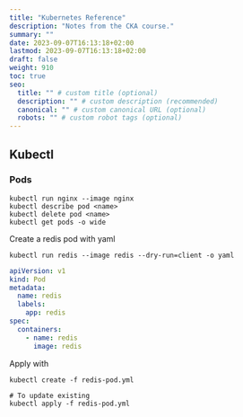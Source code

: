 ```yaml
---
title: "Kubernetes Reference"
description: "Notes from the CKA course."
summary: ""
date: 2023-09-07T16:13:18+02:00
lastmod: 2023-09-07T16:13:18+02:00
draft: false
weight: 910
toc: true
seo:
  title: "" # custom title (optional)
  description: "" # custom description (recommended)
  canonical: "" # custom canonical URL (optional)
  robots: "" # custom robot tags (optional)
---
```


## Kubectl

### Pods
```shell
kubectl run nginx --image nginx
kubectl describe pod <name>
kubectl delete pod <name>
kubectl get pods -o wide
```

Create a redis pod with yaml
```shell
kubectl run redis --image redis --dry-run=client -o yaml
```

```yml
apiVersion: v1
kind: Pod
metadata:
  name: redis
  labels:
    app: redis
spec:
  containers:
    - name: redis
      image: redis
```
Apply with
```shell
kubectl create -f redis-pod.yml

# To update existing
kubectl apply -f redis-pod.yml
```
